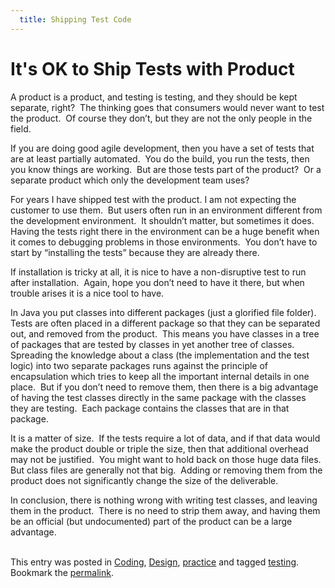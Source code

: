 ```yaml
---
  title: Shipping Test Code
---
```

#  It's OK to Ship Tests with Product

A product is a product, and testing is testing, and they should be kept separate, right?  The thinking goes that consumers would never want to test the product.  Of course they don’t, but they are not the only people in the field. 

If you are doing good agile development, then you have a set of tests that are at least partially automated.  You do the build, you run the tests, then you know things are working.  But are those tests part of the product?  Or a separate product which only the development team uses? 

For years I have shipped test with the product. I am not expecting the customer to use them.  But users often run in an environment different from the development environment.  It shouldn’t matter, but sometimes it does. Having the tests right there in the environment can be a huge benefit when it comes to debugging problems in those environments.  You don’t have to start by “installing the tests” because they are already there. 

If installation is tricky at all, it is nice to have a non-disruptive test to run after installation.  Again, hope you don’t need to have it there, but when trouble arises it is a nice tool to have. 

In Java you put classes into different packages (just a glorified file folder).  Tests are often placed in a different package so that they can be separated out, and removed from the product.  This means you have classes in a tree of packages that are tested by classes in yet another tree of classes.   Spreading the knowledge about a class (the implementation and the test logic) into two separate packages runs against the principle of encapsulation which tries to keep all the important internal details in one place.  But if you don’t need to remove them, then there is a big advantage of having the test classes directly in the same package with the classes they are testing.  Each package contains the classes that are in that package. 

It is a matter of size.  If the tests require a lot of data, and if that data would make the product double or triple the size, then that additional overhead may not be justified.  You might want to hold back on those huge data files.  But class files are generally not that big.  Adding or removing them from the product does not significantly change the size of the deliverable. 

In conclusion, there is nothing wrong with writing test classes, and leaving them in the product.  There is no need to strip them away, and having them be an official (but undocumented) part of the product can be a large advantage.  
 

This entry was posted in [Coding](https://agiletribe.purplehillsbooks.com/category/coding/), [Design](https://agiletribe.purplehillsbooks.com/category/design/), [practice](https://agiletribe.purplehillsbooks.com/category/practice/) and tagged [testing](https://agiletribe.purplehillsbooks.com/tag/testing/). Bookmark the [permalink](https://agiletribe.purplehillsbooks.com/2017/07/10/its-ok-to-ship-tests-with-product/ "Permalink to It's OK to Ship Tests with Product").
